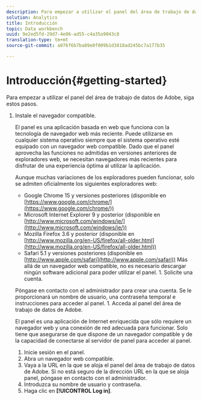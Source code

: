 ```yaml
---
description: Para empezar a utilizar el panel del área de trabajo de datos de Adobe, siga estos pasos.
solution: Analytics
title: Introducción
topic: Data workbench
uuid: 9e2ed5fd-29d7-4e06-ad55-c4a35a9043c8
translation-type: tm+mt
source-git-commit: a076f6b7ba89e0f009b1d3818ad245bc7a177b35

---
```



# Introducción{#getting-started}

Para empezar a utilizar el panel del área de trabajo de datos de Adobe, siga estos pasos.

1. Instale el navegador compatible.

   El panel es una aplicación basada en web que funciona con la tecnología de navegador web más reciente. Puede utilizarse en cualquier sistema operativo siempre que el sistema operativo esté equipado con un navegador web compatible. Dado que el panel aprovecha las funciones no admitidas en versiones anteriores de exploradores web, se necesitan navegadores más recientes para disfrutar de una experiencia óptima al utilizar la aplicación.

   Aunque muchas variaciones de los exploradores pueden funcionar, solo se admiten oficialmente los siguientes exploradores web:

   * Google Chrome 15 y versiones posteriores (disponible en [https://www.google.com/chrome/](https://www.google.com/chrome/))
   * Microsoft Internet Explorer 9 y posterior (disponible en [http://www.microsoft.com/windows/ie/](http://www.microsoft.com/windows/ie/))
   * Mozilla Firefox 3.6 y posterior (disponible en [http://www.mozilla.org/en-US/firefox/all-older.html](http://www.mozilla.org/en-US/firefox/all-older.html))
   * Safari 5.1 y versiones posteriores (disponible en [http://www.apple.com/safari](http://www.apple.com/safari))
   Más allá de un navegador web compatible, no es necesario descargar ningún software adicional para poder utilizar el panel. 1. Solicite una cuenta.

   Póngase en contacto con el administrador para crear una cuenta. Se le proporcionará un nombre de usuario, una contraseña temporal e instrucciones para acceder al panel. 1. Acceda al panel del área de trabajo de datos de Adobe.

   El panel es una aplicación de Internet enriquecida que sólo requiere un navegador web y una conexión de red adecuada para funcionar. Solo tiene que asegurarse de que dispone de un navegador compatible y de la capacidad de conectarse al servidor de panel para acceder al panel.
   1. Inicie sesión en el panel.
   1. Abra un navegador web compatible.
   1. Vaya a la URL en la que se aloja el panel del área de trabajo de datos de Adobe. Si no está seguro de la dirección URL en la que se aloja panel, póngase en contacto con el administrador.
   1. Introduzca su nombre de usuario y contraseña.
   1. Haga clic en **[!UICONTROL Log in]**.
